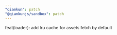 ```yaml
---
"qiankun": patch
"@qiankunjs/sandbox": patch
---
```


feat(loader): add lru cache for assets fetch by default
